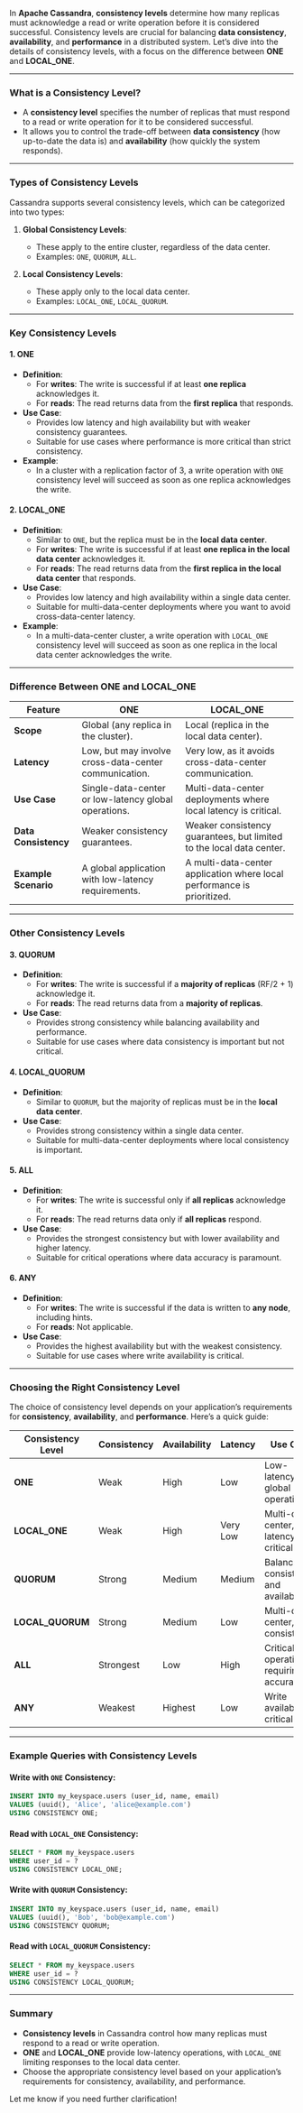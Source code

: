 In **Apache Cassandra**, **consistency levels** determine how many replicas must acknowledge a read or write operation before it is considered successful. Consistency levels are crucial for balancing **data consistency**, **availability**, and **performance** in a distributed system. Let’s dive into the details of consistency levels, with a focus on the difference between **ONE** and **LOCAL_ONE**.

---

### **What is a Consistency Level?**
- A **consistency level** specifies the number of replicas that must respond to a read or write operation for it to be considered successful.
- It allows you to control the trade-off between **data consistency** (how up-to-date the data is) and **availability** (how quickly the system responds).

---

### **Types of Consistency Levels**
Cassandra supports several consistency levels, which can be categorized into two types:
1. **Global Consistency Levels**:
   - These apply to the entire cluster, regardless of the data center.
   - Examples: `ONE`, `QUORUM`, `ALL`.

2. **Local Consistency Levels**:
   - These apply only to the local data center.
   - Examples: `LOCAL_ONE`, `LOCAL_QUORUM`.

---

### **Key Consistency Levels**

#### **1. ONE**
- **Definition**:
  - For **writes**: The write is successful if at least **one replica** acknowledges it.
  - For **reads**: The read returns data from the **first replica** that responds.
- **Use Case**:
  - Provides low latency and high availability but with weaker consistency guarantees.
  - Suitable for use cases where performance is more critical than strict consistency.
- **Example**:
  - In a cluster with a replication factor of 3, a write operation with `ONE` consistency level will succeed as soon as one replica acknowledges the write.

#### **2. LOCAL_ONE**
- **Definition**:
  - Similar to `ONE`, but the replica must be in the **local data center**.
  - For **writes**: The write is successful if at least **one replica in the local data center** acknowledges it.
  - For **reads**: The read returns data from the **first replica in the local data center** that responds.
- **Use Case**:
  - Provides low latency and high availability within a single data center.
  - Suitable for multi-data-center deployments where you want to avoid cross-data-center latency.
- **Example**:
  - In a multi-data-center cluster, a write operation with `LOCAL_ONE` consistency level will succeed as soon as one replica in the local data center acknowledges the write.

---

### **Difference Between ONE and LOCAL_ONE**

| Feature                | ONE                                  | LOCAL_ONE                             |
|------------------------|--------------------------------------|---------------------------------------|
| **Scope**              | Global (any replica in the cluster). | Local (replica in the local data center). |
| **Latency**            | Low, but may involve cross-data-center communication. | Very low, as it avoids cross-data-center communication. |
| **Use Case**           | Single-data-center or low-latency global operations. | Multi-data-center deployments where local latency is critical. |
| **Data Consistency**   | Weaker consistency guarantees.       | Weaker consistency guarantees, but limited to the local data center. |
| **Example Scenario**   | A global application with low-latency requirements. | A multi-data-center application where local performance is prioritized. |

---

### **Other Consistency Levels**

#### **3. QUORUM**
- **Definition**:
  - For **writes**: The write is successful if a **majority of replicas** (RF/2 + 1) acknowledge it.
  - For **reads**: The read returns data from a **majority of replicas**.
- **Use Case**:
  - Provides strong consistency while balancing availability and performance.
  - Suitable for use cases where data consistency is important but not critical.

#### **4. LOCAL_QUORUM**
- **Definition**:
  - Similar to `QUORUM`, but the majority of replicas must be in the **local data center**.
- **Use Case**:
  - Provides strong consistency within a single data center.
  - Suitable for multi-data-center deployments where local consistency is important.

#### **5. ALL**
- **Definition**:
  - For **writes**: The write is successful only if **all replicas** acknowledge it.
  - For **reads**: The read returns data only if **all replicas** respond.
- **Use Case**:
  - Provides the strongest consistency but with lower availability and higher latency.
  - Suitable for critical operations where data accuracy is paramount.

#### **6. ANY**
- **Definition**:
  - For **writes**: The write is successful if the data is written to **any node**, including hints.
  - For **reads**: Not applicable.
- **Use Case**:
  - Provides the highest availability but with the weakest consistency.
  - Suitable for use cases where write availability is critical.

---

### **Choosing the Right Consistency Level**
The choice of consistency level depends on your application’s requirements for **consistency**, **availability**, and **performance**. Here’s a quick guide:

| Consistency Level | Consistency | Availability | Latency       | Use Case                                   |
|-------------------|-------------|--------------|---------------|-------------------------------------------|
| **ONE**           | Weak        | High         | Low           | Low-latency global operations.            |
| **LOCAL_ONE**     | Weak        | High         | Very Low      | Multi-data-center, local latency critical.|
| **QUORUM**        | Strong      | Medium       | Medium        | Balanced consistency and availability.    |
| **LOCAL_QUORUM**  | Strong      | Medium       | Low           | Multi-data-center, local consistency.     |
| **ALL**           | Strongest   | Low          | High          | Critical operations requiring accuracy.   |
| **ANY**           | Weakest     | Highest      | Low           | Write availability critical.              |

---

### **Example Queries with Consistency Levels**

#### Write with `ONE` Consistency:
```sql
INSERT INTO my_keyspace.users (user_id, name, email)
VALUES (uuid(), 'Alice', 'alice@example.com')
USING CONSISTENCY ONE;
```

#### Read with `LOCAL_ONE` Consistency:
```sql
SELECT * FROM my_keyspace.users
WHERE user_id = ?
USING CONSISTENCY LOCAL_ONE;
```

#### Write with `QUORUM` Consistency:
```sql
INSERT INTO my_keyspace.users (user_id, name, email)
VALUES (uuid(), 'Bob', 'bob@example.com')
USING CONSISTENCY QUORUM;
```

#### Read with `LOCAL_QUORUM` Consistency:
```sql
SELECT * FROM my_keyspace.users
WHERE user_id = ?
USING CONSISTENCY LOCAL_QUORUM;
```

---

### **Summary**
- **Consistency levels** in Cassandra control how many replicas must respond to a read or write operation.
- **ONE** and **LOCAL_ONE** provide low-latency operations, with `LOCAL_ONE` limiting responses to the local data center.
- Choose the appropriate consistency level based on your application’s requirements for consistency, availability, and performance.

Let me know if you need further clarification!